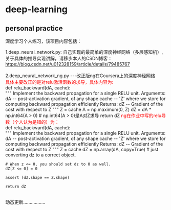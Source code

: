 # deep-learning
personal practice
---------------
深度学习个人练习，该项目内容包括：<br>

1.deep_neural_network.py: 自己实现的最简单的深度神经网络（多层感知机）,关于具体的推导实现讲解，请移步本人的CSDN博客：https://blog.csdn.net/u012328159/article/details/79485767<br><br>
2.deep_neural_network_ng.py ---改正版ng在Coursera上的深度神经网络<br>
<font color = 'red'>具体主要改正的是对relu激活函数的求导，具体内容为:</font><br>
def relu_backward(dA, cache):<br>
	"""
	Implement the backward propagation for a single RELU unit.
	Arguments:
	dA -- post-activation gradient, of any shape
	cache -- 'Z' where we store for computing backward propagation efficiently
	Returns:
	dZ -- Gradient of the cost with respect to Z
	"""
	Z = cache
	A = np.maximum(0, Z)
	dZ = dA * np.int64(A > 0) # np.int64(A > 0)是A对Z求导
	return dZ
<font color = 'red'>ng在作业中写的relu导数（个人认为是错的）为：</font><br>
def relu_backward(dA, cache):<br>
    """
    Implement the backward propagation for a single RELU unit.
    Arguments:
    dA -- post-activation gradient, of any shape
    cache -- 'Z' where we store for computing backward propagation efficiently
    Returns:
    dZ -- Gradient of the cost with respect to Z
    """
    Z = cache
    dZ = np.array(dA, copy=True) # just converting dz to a correct object.
    
    # When z <= 0, you should set dz to 0 as well. 
    dZ[Z <= 0] = 0
    
    assert (dZ.shape == Z.shape)
    
    return dZ
<br>
动态更新.................
